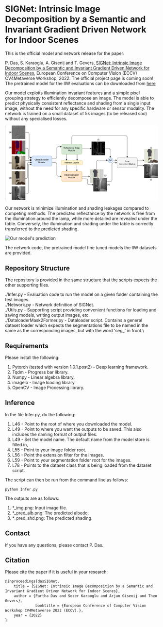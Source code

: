 # SIGNet: Intrinsic Image Decomposition by a Semantic and Invariant Gradient Driven Network for Indoor Scenes
This is the official model and network release for the paper:

P. Das, S. Karaoglu, A. Gisenij and T. Gevers, [SIGNet: Intrinsic Image Decomposition by a Semantic and Invariant Gradient Driven Network for Indoor Scenes](https://arxiv.org/abs/2208.14369), European Conference on Computer Vision (ECCV) CV4Metaverse Workshop, 2022. The official project page is coming soon! The pretrained model for the IIW evaluations can be downloaded from [here](https://uvaauas.figshare.com/ndownloader/files/37974426)

Our model exploits illumination invariant features and a simple pixel grouping strategy to efficiently decompose an image. The model is able to predict physically consistent reflectance and shading from a single input image, without the need for any specific hardware or sensor modality. The network is trained on a small dataset of 5k images (to be released soo) without any specialised losses. 

![Propose network](/images/Network_overview.png "The proposed network.")

Our network is minimize illumination and shading leakages compared to competing methods. The predicted reflectance by the network is free from the illumination around the lamp, while more detailed are revealed under the table. Conversely, the illumination and shading under the table is correctly transferred to the predicted shading.

![Our model's prediction](/images/Outputs.png "The proposed method.")

The network code, the pretrained model fine tuned models the IIW datasets are provided. 

## Repository Structure

The repository is provided in the same structure that the scripts expects the other supporting files.

./Infer.py     - Evaluation code to run the model on a given folder containing the test images.\
./Network.py    - Network definition of SIGNet.\
./Utils.py      - Supporting script providing convenient functions for loading and saving models, writing output images, etc.\
./DataloaderMask2Former.py - Dataloader script. Contains a general dataset loader which expects the segmentations file to be named in the same as the corresponding images, but with the word 'seg\_' in front.\

## Requirements
Please install the following:
1. Pytorch (tested with version 1.0.1.post2) - Deep learning framework.
2. Tqdm                                      - Progress bar library.
3. Numpy                                     - Linear algebra library.
4. imageio                                   - Image loading library.
5. OpenCV                                    - Image Processing library.

## Inference
In the file Infer.py, do the following:
1. L46 - Point to the root of where you downloaded the model.
2. L49 - Point to where you want the outputs to be saved. This also includes the naming format of output files.
3. L49 - Set the model name. The default name from the model store is filled in,
4. L55 - Point to your image folder root.
5. L56 - Point the extension filter for the images.
6. L59 - Point to your segmentation folder root for the images.
7. L78 - Points to the dataset class that is being loaded from the dataset script.

The script can then be run from the command line as follows:
```
python Infer.py
```

The outputs are as follows:
1. *_img.png: Input image file.
2. *_pred_alb.png: The predicted albedo.
3. *_pred_shd.png: The predicted shading.

## Contact
If you have any questions, please contact P. Das.

## Citation
Please cite the paper if it is useful in your research:

```
@inproceedings{dasSIGNet,
    title = {SIGNet: Intrinsic Image Decomposition by a Semantic and Invariant Gradient Driven Network for Indoor Scenes}, 
    author = {Partha Das and Sezer Karaoglu and Arjan Gisenij and Theo Gevers},
              booktitle = {European Conference of Computer Vision Workshop CV4Metaverse 2022 (ECCV).},
    year = {2022}
}
```
